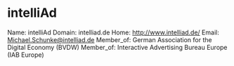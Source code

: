 
# intelliAd

Name: intelliAd
Domain: intelliad.de
Home: http://www.intelliad.de/
Email: Michael.Schunke@intelliad.de
Member_of: German Association for the Digital Economy (BVDW)
Member_of: Interactive Advertising Bureau Europe (IAB Europe)
